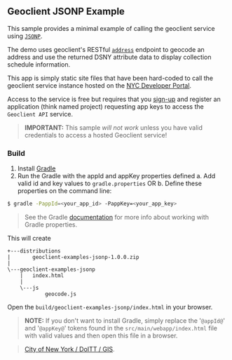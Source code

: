 Geoclient JSONP Example
-----------------------

This sample provides a minimal example of calling the geoclient service using [`JSONP`](https://en.wikipedia.org/wiki/JSONP).

The demo uses geoclient's RESTful [`address`](https://api.cityofnewyork.us/geoclient/v1/address.json) endpoint to geocode an address and use the returned DSNY attribute data to display collection schedule information.

This app is simply static site files that have been hard-coded to call the geoclient service instance hosted on the [NYC Developer Portal](https://developer.cityofnewyork.us/). 

Access to the service is free but requires that you [sign-up](https://developer.cityofnewyork.us/user/register?destination=node/182) and register an application (think named project) requesting app keys to access the `Geoclient API` service. 

> **IMPORTANT:** This sample *will not work* unless you have valid credentials to access a hosted Geoclient service!

### Build
  1. Install [Gradle](https://gradle.org)
  2. Run the Gradle with the appId and appKey properties defined
   a. Add valid id and key values to `gradle.properties`
   OR
   b. Define these properties on the command line:
```bash
$ gradle -PappId=<your_app_id> -PappKey=<your_app_key>
```

> See the Gradle [documentation](https://docs.gradle.org/current/userguide/build_environment.html#sec:gradle_properties_and_system_properties) for more info about working with Gradle properties.

This will create
```
+---distributions
|       geoclient-examples-jsonp-1.0.0.zip
|
\---geoclient-examples-jsonp
    |   index.html
    |
    \---js
            geocode.js
```

Open the `build/geoclient-examples-jsonp/index.html` in your browser.

> **NOTE:** 
> If you don't want to install Gradle, simply replace the '`@appId@`' and '`@appKey@`' tokens found in the `src/main/webapp/index.html` file with valid values and then open this file in a browser.

> [City of New York / DoITT / GIS](https://maps.nyc.gov/).